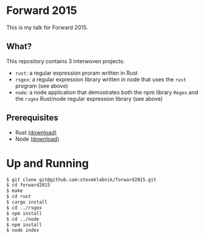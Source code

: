 # Forward 2015

This is my talk for Forward 2015.

## What?

This repository contains 3 interwoven projects:

- `rust`: a regular expression proram written in Rust
- `rsgex`: a regular expression library written in node that uses the `rust` program (see above)
- `node`: a node application that demostrates both the npm library `Regex` and the `rsgex` Rust/node regular expression library (see above)

## Prerequisites

- Rust [(download)](http://www.rust-lang.org/)
- Node [(download)](https://nodejs.org/)

# Up and Running

```bash
$ git clone git@github.com:steveklabnik/forward2015.git
$ cd forward2015 
$ make
$ cd rust
$ cargo install
$ cd ../rsgex
$ npm install
$ cd ../node
$ npm install
$ node index
```
